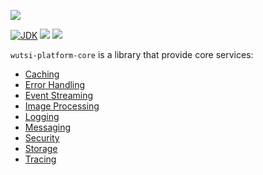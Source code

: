 [![](https://github.com/wutsi/wutsi-mono/actions/workflows/libs-wutsi-platform-core-master.yml/badge.svg)](https://github.com/wutsi/wutsi-mono/actions/workflows/libs-wutsi-platform-core-master.yml)

[![JDK](https://img.shields.io/badge/jdk-17-brightgreen.svg)](https://jdk.java.net/17/)
[![](https://img.shields.io/badge/maven-3.6-brightgreen.svg)](https://maven.apache.org/download.cgi)
![](https://img.shields.io/badge/language-kotlin-blue.svg)

`wutsi-platform-core` is a library that provide core services:

- [Caching](docs/Caching.md)
- [Error Handling](docs/Error.md)
- [Event Streaming](docs/Stream.md)
- [Image Processing](docs/Image.md)
- [Logging](docs/Logging.md)
- [Messaging](docs/Messaging.md)
- [Security](docs/Security.md)
- [Storage](docs/Storage.md)
- [Tracing](docs/Tracing.md)

